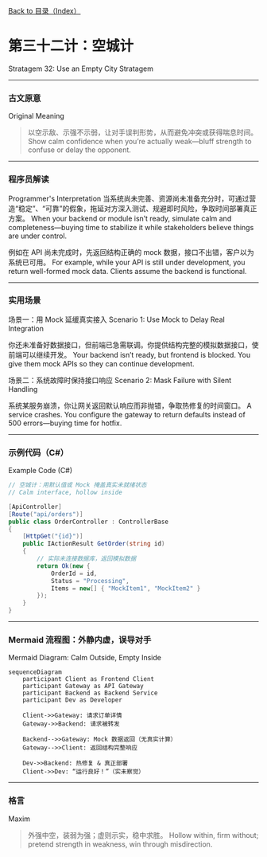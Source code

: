 [Back to 目录（Index）](https://github.com/uwspstar/The-36-Stratagems-for-Programmers/blob/main/Index.md)

# 第三十二计：空城计

Stratagem 32: Use an Empty City Stratagem

---

### 古文原意

Original Meaning

> 以空示敌、示强不示弱，让对手误判形势，从而避免冲突或获得喘息时间。
> Show calm confidence when you’re actually weak—bluff strength to confuse or delay the opponent.

---

### 程序员解读

Programmer's Interpretation
当系统尚未完善、资源尚未准备充分时，可通过营造“稳定”、“可靠”的假象，拖延对方深入测试、规避即时风险，争取时间部署真正方案。
When your backend or module isn’t ready, simulate calm and completeness—buying time to stabilize it while stakeholders believe things are under control.

例如在 API 尚未完成时，先返回结构正确的 mock 数据，接口不出错，客户以为系统已可用。
For example, while your API is still under development, you return well-formed mock data. Clients assume the backend is functional.

---

### 实用场景

场景一：用 Mock 延缓真实接入
Scenario 1: Use Mock to Delay Real Integration

你还未准备好数据接口，但前端已急需联调。你提供结构完整的模拟数据接口，使前端可以继续开发。
Your backend isn’t ready, but frontend is blocked. You give them mock APIs so they can continue development.

场景二：系统故障时保持接口响应
Scenario 2: Mask Failure with Silent Handling

系统某服务崩溃，你让网关返回默认响应而非抛错，争取热修复的时间窗口。
A service crashes. You configure the gateway to return defaults instead of 500 errors—buying time for hotfix.

---

### 示例代码（C#）

Example Code (C#)

```csharp
// 空城计：用默认值或 Mock 掩盖真实未就绪状态
// Calm interface, hollow inside

[ApiController]
[Route("api/orders")]
public class OrderController : ControllerBase
{
    [HttpGet("{id}")]
    public IActionResult GetOrder(string id)
    {
        // 实际未连接数据库，返回模拟数据
        return Ok(new {
            OrderId = id,
            Status = "Processing",
            Items = new[] { "MockItem1", "MockItem2" }
        });
    }
}
```

---

### Mermaid 流程图：外静内虚，误导对手

Mermaid Diagram: Calm Outside, Empty Inside

```mermaid
sequenceDiagram
    participant Client as Frontend Client
    participant Gateway as API Gateway
    participant Backend as Backend Service
    participant Dev as Developer

    Client->>Gateway: 请求订单详情  
    Gateway->>Backend: 请求被转发

    Backend-->>Gateway: Mock 数据返回（无真实计算）  
    Gateway-->>Client: 返回结构完整响应

    Dev->>Backend: 热修复 & 真正部署
    Client->>Dev: “运行良好！”（实未察觉）  
```

---

### 格言

Maxim

> 外强中空，装弱为强；虚则示实，稳中求胜。
> Hollow within, firm without; pretend strength in weakness, win through misdirection.
